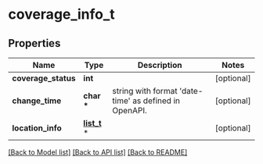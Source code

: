 # coverage_info_t

## Properties
Name | Type | Description | Notes
------------ | ------------- | ------------- | -------------
**coverage_status** | **int** |  | [optional] 
**change_time** | **char \*** | string with format &#39;date-time&#39; as defined in OpenAPI. | [optional] 
**location_info** | [**list_t**](user_location.md) \* |  | [optional] 

[[Back to Model list]](../README.md#documentation-for-models) [[Back to API list]](../README.md#documentation-for-api-endpoints) [[Back to README]](../README.md)


